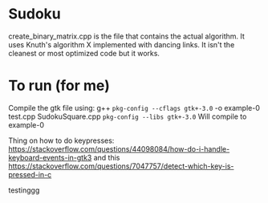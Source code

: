 # Sudoku
create_binary_matrix.cpp is the file that contains the actual algorithm. It uses Knuth's algorithm X implemented with dancing links. It isn't the cleanest or most optimized code but it works.

# To run (for me)
Compile the gtk file using:
g++ `pkg-config --cflags gtk+-3.0` -o example-0 test.cpp SudokuSquare.cpp `pkg-config --libs gtk+-3.0`
Will compile to example-0

Thing on how to do keypresses: https://stackoverflow.com/questions/44098084/how-do-i-handle-keyboard-events-in-gtk3 and this https://stackoverflow.com/questions/7047757/detect-which-key-is-pressed-in-c

testinggg
